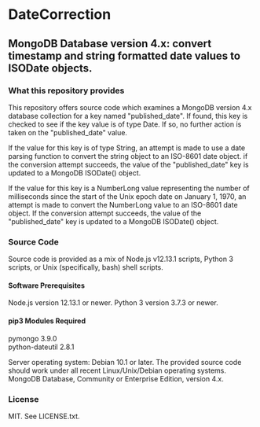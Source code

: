 # DateCorrection
## MongoDB Database version 4.x: convert timestamp and string formatted date values to ISODate objects.

### What this repository provides

This repository offers source code which examines a MongoDB version 4.x database collection for a key named "published_date". If found, this key is checked to see if the key value is of type Date. If so, no further action is taken on the "published_date" value. 

If the value for this key is of type String, an attempt is made to use a date parsing function to convert the string object to an ISO-8601 date object. if the conversion attempt succeeds, the value of the "published_date" key is updated to a MongoDB ISODate() object.

If the value for this key is a NumberLong value representing the number of milliseconds since the start of the Unix epoch date on January 1, 1970, an attempt is made to convert the NumberLong value to an ISO-8601 date object. If the conversion attempt succeeds, the value of the "published_date" key is updated to a MongoDB ISODate() object. 

### Source Code

Source code is provided as a mix of Node.js v12.13.1 scripts, Python 3 scripts, or Unix (specifically, bash) shell scripts. 

#### Software Prerequisites

Node.js version 12.13.1 or newer.
Python 3 version 3.7.3 or newer.

#### pip3 Modules Required

pymongo          3.9.0        
python-dateutil  2.8.1

Server operating system: Debian 10.1 or later. The provided source code should work under all recent Linux/Unix/Debian operating systems.
MongoDB Database, Community or Enterprise Edition, version 4.x.

### License
MIT. See LICENSE.txt.

